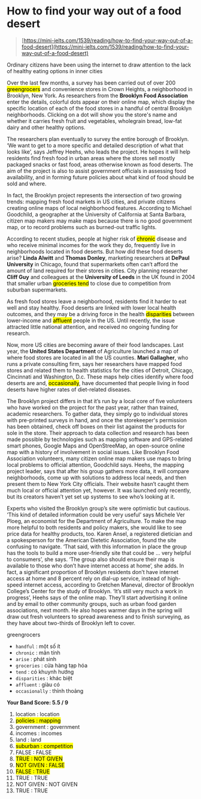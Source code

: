 # How to find your way out of a food desert

> [https://mini-ielts.com/1539/reading/how-to-find-your-way-out-of-a-food-desert](https://mini-ielts.com/1539/reading/how-to-find-your-way-out-of-a-food-desert)

Ordinary citizens have been using the internet to draw attention to the lack of healthy eating options in inner cities

Over the last few months, a survey has been carried out of over 200 <mark>greengrocers</mark> and convenience stores in Crown Heights, a neighborhood in Brooklyn, New York. As researchers from the __Brooklyn Food Association__ enter the details, colorful dots appear on their online map, which display the specific location of each of the food stores in a handful of central Brooklyn neighborhoods. Clicking on a dot will show you the store's name and whether it carries fresh fruit and vegetables, wholegrain bread, low-fat dairy and other healthy options.

The researchers plan eventually to survey the entire borough of Brooklyn. ‘We want to get to a more specific and detailed description of what that looks like’, says Jeffrey Heehs, who leads the project. He hopes it will help residents find fresh food in urban areas where the stores sell mostly packaged snacks or fast food, areas otherwise known as food deserts. The aim of the project is also to assist government officials in assessing food availability, and in forming future policies about what kind of food should be sold and where.

In fact, the Brooklyn project represents the intersection of two growing trends: mapping fresh food markets in US cities, and private citizens creating online maps of local neighborhood features. According to Michael Goodchild, a geographer at the University of California at Santa Barbara, citizen map makers may make maps because there is no good government map, or to record problems such as burned-out traffic lights.

According to recent studies, people at higher risk of <mark>chronic</mark> disease and who receive minimal incomes for the work they do, frequently live in neighborhoods located in food deserts. But how did these food deserts arise? __Linda Alwitt__ and __Thomas Donley__, marketing researchers at __DePaul University__ in Chicago, found that supermarkets often can’t afford the amount of land required for their stores in cities. City planning researcher __Cliff Guy__ and colleagues at the __University of Leeds__ in the UK found in 2004 that smaller urban <mark>groceries tend</mark> to close due to competition from suburban supermarkets.

As fresh food stores leave a neighborhood, residents find it harder to eat well and stay healthy. Food deserts are linked with lower local health outcomes, and they may be a driving force in the health <mark>disparities</mark> between lower-income and <mark>affluent</mark> people in the US. Until recently, the issue attracted little national attention, and received no ongoing funding for research.

Now, more US cities are becoming aware of their food landscapes. Last year, the __United States Department__ of Agriculture launched a map of where food stores are located in all the US counties. __Mari Gallagher__, who runs a private consulting firm, says her researchers have mapped food stores and related them to health statistics for the cities of Detroit, Chicago, Cincinnati and Washington, D.c. These maps help cities identify where food deserts are and, <mark class=yellow>occasionally</mark>, have documented that people living in food deserts have higher rates of diet-related diseases.

The Brooklyn project differs in that it’s run by a local core of five volunteers who have worked on the project for the past year, rather than trained, academic researchers. To gather data, they simply go to individual stores with pre-printed surveys in hand, and once the storekeeper's permission has been obtained, check off boxes on their list against the products for sole in the store. Their approach to data collection and research has been made possible by technologies such as mapping software and GPS-related smart phones, Google Maps and OpenStreeMap, an open-source online map with a history of involvement in social issues. Like Brooklyn Food Association volunteers, many citizen online map makers use maps to bring local problems to official attention, Goodchild says. Heehs, the mapping project leader, says that after his group gathers more data, it will compare neighborhoods, come up with solutions to address local needs, and then present them to New York City officials. Their website hasn’t caught them much local or official attention yet, however. It was launched only recently, but its creators haven’t yet set up systems to see who’s looking at it.

Experts who visited the Brooklyn group’s site were optimistic but cautious. ‘This kind of detailed information could be very useful’ says Michele Ver Ploeg, an economist for the Department of Agriculture. To make the map more helpful to both residents and policy makers, she would like to see price data for healthy products, too. Karen Ansel, a registered dietician and a spokesperson for the American Dietetic Association, found the site confusing to navigate. ‘That said, with this information in place the group has the tools to build a more user-friendly site that could be ... very helpful to consumers’, she says. ‘The group also should ensure their map is available to those who don’t have internet access at home’, she adds. In fact, a significant proportion of Brooklyn residents don’t have internet access at home and 8 percent rely on dial-up service, instead of high-speed internet access, according to Gretchen Maneval, director of Brooklyn College’s Center for the study of Brooklyn. ‘It’s still very much a work in progress’, Heehs says of the online map. They’ll start advertising it online and by email to other community groups, such as urban food garden associations, next month. He also hopes warmer days in the spring will draw out fresh volunteers to spread awareness and to finish surveying, as they have about two-thirds of Brooklyn left to cover.

greengrocers

- `handful` : một số ít
- `chronic` : mãn tính
- `arise` : phát sinh
- `groceries` : cửa hàng tạp hóa
- `tend` : có khuynh hướng
- `disparities` : khác biệt
- `affluent` : giàu có
- `occasionally` : thỉnh thoảng

__Your Band Score: 5.5 / 9__

1. location : location
2. <mark class=red>policies : mapping</mark>
3. government : government
4. incomes : incomes
5. land : land
6. <mark class=red>suburban : competition</mark>
7. FALSE : FALSE 
8. <mark class=red>TRUE : NOT GIVEN</mark>
9. <mark class=red>NOT GIVEN : FALSE</mark>
10. <mark class=red>FALSE : TRUE</mark>
11. TRUE : TRUE 
12. NOT GIVEN : NOT GIVEN 
13. TRUE : TRUE 